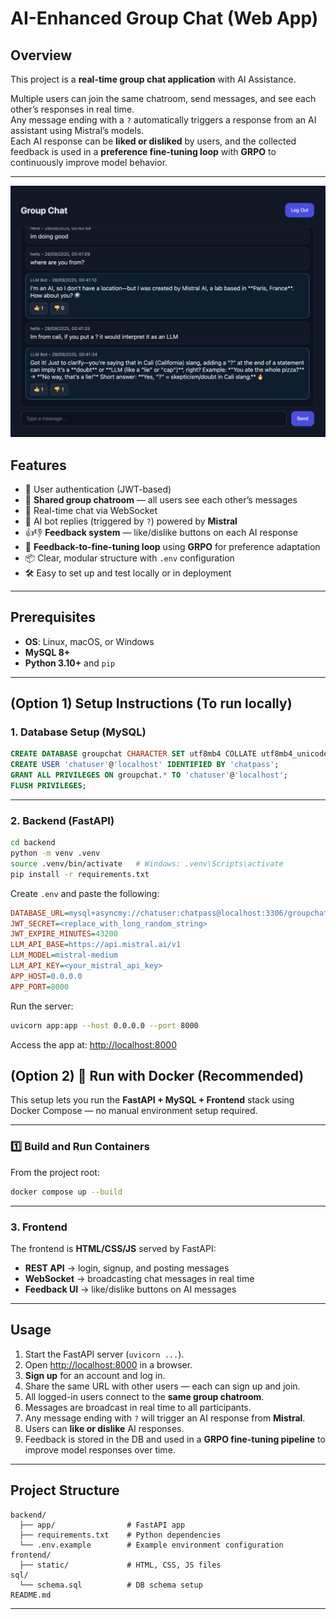 # AI-Enhanced Group Chat (Web App)

## Overview
This project is a **real-time group chat application** with AI Assistance.

Multiple users can join the same chatroom, send messages, and see each other’s responses in real time.  
Any message ending with a `?` automatically triggers a response from an AI assistant using Mistral’s models.  
Each AI response can be **liked or disliked** by users, and the collected feedback is used in a **preference fine-tuning loop** with **GRPO** to continuously improve model behavior.  

---
![Group Chat Interface](backend/chat.png)

## Features
- 🔐 User authentication (JWT-based)  
- 👥 **Shared group chatroom** — all users see each other’s messages  
- 💬 Real-time chat via WebSocket  
- 🤖 AI bot replies (triggered by `?`) powered by **Mistral**  
- 👍👎 **Feedback system** — like/dislike buttons on each AI response  
- 🔄 **Feedback-to-fine-tuning loop** using **GRPO** for preference adaptation  
- 📦 Clear, modular structure with `.env` configuration  
- 🛠 Easy to set up and test locally or in deployment  

---

## Prerequisites
- **OS**: Linux, macOS, or Windows  
- **MySQL 8+**  
- **Python 3.10+** and `pip`  

---

## (Option 1) Setup Instructions (To run locally)

### 1. Database Setup (MySQL)
```sql
CREATE DATABASE groupchat CHARACTER SET utf8mb4 COLLATE utf8mb4_unicode_ci;
CREATE USER 'chatuser'@'localhost' IDENTIFIED BY 'chatpass';
GRANT ALL PRIVILEGES ON groupchat.* TO 'chatuser'@'localhost';
FLUSH PRIVILEGES;
```

---

### 2. Backend (FastAPI)
```bash
cd backend
python -m venv .venv
source .venv/bin/activate   # Windows: .venv\Scripts\activate
pip install -r requirements.txt
```

Create `.env` and paste the following:
```ini
DATABASE_URL=mysql+asyncmy://chatuser:chatpass@localhost:3306/groupchat
JWT_SECRET=<replace_with_long_random_string>
JWT_EXPIRE_MINUTES=43200
LLM_API_BASE=https://api.mistral.ai/v1
LLM_MODEL=mistral-medium
LLM_API_KEY=<your_mistral_api_key>
APP_HOST=0.0.0.0
APP_PORT=8000
```

Run the server:
```bash
uvicorn app:app --host 0.0.0.0 --port 8000
```

Access the app at: [http://localhost:8000](http://localhost:8000)  

## (Option 2) 🚀 Run with Docker (Recommended)

This setup lets you run the **FastAPI + MySQL + Frontend** stack using Docker Compose — no manual environment setup required.

---

### 1️⃣ Build and Run Containers

From the project root:

```bash
docker compose up --build
```
---

### 3. Frontend
The frontend is **HTML/CSS/JS** served by FastAPI:
- **REST API** → login, signup, and posting messages  
- **WebSocket** → broadcasting chat messages in real time  
- **Feedback UI** → like/dislike buttons on AI messages  

---

## Usage

1. Start the FastAPI server (`uvicorn ...`).  
2. Open [http://localhost:8000](http://localhost:8000) in a browser.  
3. **Sign up** for an account and log in.  
4. Share the same URL with other users — each can sign up and join.  
5. All logged-in users connect to the **same group chatroom**.  
6. Messages are broadcast in real time to all participants.  
7. Any message ending with `?` will trigger an AI response from **Mistral**.  
8. Users can **like or dislike** AI responses.  
9. Feedback is stored in the DB and used in a **GRPO fine-tuning pipeline** to improve model responses over time.  

---

## Project Structure
```
backend/
  ├── app/                # FastAPI app
  ├── requirements.txt    # Python dependencies
  └── .env.example        # Example environment configuration
frontend/
  ├── static/             # HTML, CSS, JS files
sql/
  └── schema.sql          # DB schema setup
README.md
```

---

